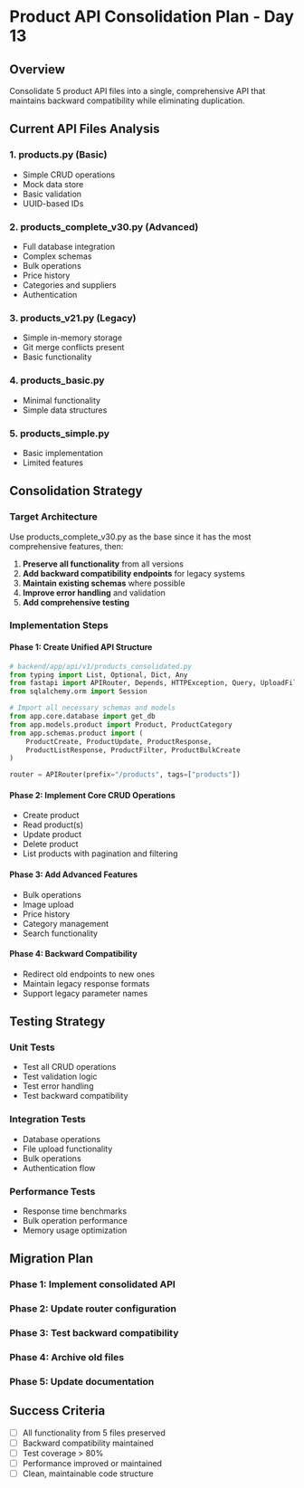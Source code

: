 # Product API Consolidation Plan - Day 13

## Overview
Consolidate 5 product API files into a single, comprehensive API that maintains backward compatibility while eliminating duplication.

## Current API Files Analysis

### 1. products.py (Basic)
- Simple CRUD operations
- Mock data store
- Basic validation
- UUID-based IDs

### 2. products_complete_v30.py (Advanced)
- Full database integration
- Complex schemas
- Bulk operations
- Price history
- Categories and suppliers
- Authentication

### 3. products_v21.py (Legacy)
- Simple in-memory storage
- Git merge conflicts present
- Basic functionality

### 4. products_basic.py
- Minimal functionality
- Simple data structures

### 5. products_simple.py
- Basic implementation
- Limited features

## Consolidation Strategy

### Target Architecture
Use products_complete_v30.py as the base since it has the most comprehensive features, then:

1. **Preserve all functionality** from all versions
2. **Add backward compatibility endpoints** for legacy systems
3. **Maintain existing schemas** where possible
4. **Improve error handling** and validation
5. **Add comprehensive testing**

### Implementation Steps

#### Phase 1: Create Unified API Structure
```python
# backend/app/api/v1/products_consolidated.py
from typing import List, Optional, Dict, Any
from fastapi import APIRouter, Depends, HTTPException, Query, UploadFile, File
from sqlalchemy.orm import Session

# Import all necessary schemas and models
from app.core.database import get_db
from app.models.product import Product, ProductCategory
from app.schemas.product import (
    ProductCreate, ProductUpdate, ProductResponse,
    ProductListResponse, ProductFilter, ProductBulkCreate
)

router = APIRouter(prefix="/products", tags=["products"])
```

#### Phase 2: Implement Core CRUD Operations
- Create product
- Read product(s)
- Update product
- Delete product
- List products with pagination and filtering

#### Phase 3: Add Advanced Features
- Bulk operations
- Image upload
- Price history
- Category management
- Search functionality

#### Phase 4: Backward Compatibility
- Redirect old endpoints to new ones
- Maintain legacy response formats
- Support legacy parameter names

## Testing Strategy

### Unit Tests
- Test all CRUD operations
- Test validation logic
- Test error handling
- Test backward compatibility

### Integration Tests
- Database operations
- File upload functionality
- Bulk operations
- Authentication flow

### Performance Tests
- Response time benchmarks
- Bulk operation performance
- Memory usage optimization

## Migration Plan

### Phase 1: Implement consolidated API
### Phase 2: Update router configuration
### Phase 3: Test backward compatibility
### Phase 4: Archive old files
### Phase 5: Update documentation

## Success Criteria

- [ ] All functionality from 5 files preserved
- [ ] Backward compatibility maintained
- [ ] Test coverage > 80%
- [ ] Performance improved or maintained
- [ ] Clean, maintainable code structure